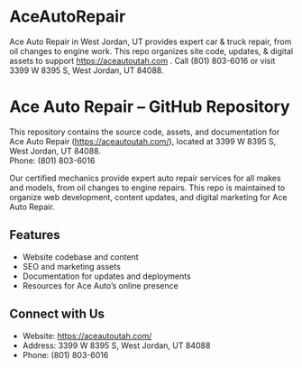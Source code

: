 # AceAutoRepair
Ace Auto Repair in West Jordan, UT provides expert car &amp; truck repair, from oil changes to engine work. This repo organizes site code, updates, &amp; digital assets to support https://aceautoutah.com . Call (801) 803-6016 or visit 3399 W 8395 S, West Jordan, UT 84088.


# Ace Auto Repair – GitHub Repository

This repository contains the source code, assets, and documentation for Ace Auto Repair (https://aceautoutah.com/), located at 3399 W 8395 S, West Jordan, UT 84088.  
Phone: (801) 803-6016  

Our certified mechanics provide expert auto repair services for all makes and models, from oil changes to engine repairs. This repo is maintained to organize web development, content updates, and digital marketing for Ace Auto Repair.

## Features
- Website codebase and content
- SEO and marketing assets
- Documentation for updates and deployments
- Resources for Ace Auto’s online presence

## Connect with Us
- Website: https://aceautoutah.com/
- Address: 3399 W 8395 S, West Jordan, UT 84088
- Phone: (801) 803-6016
